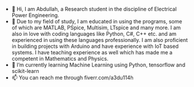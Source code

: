 - 👋 Hi, I am Abdullah, a Research student in the discipline of Electrical Power Engineering.
- 👀 Due to my field of study, I am educated in using the programs, some of which are MATLAB, PSpice, Multisim, LTspice and many more. I am also in love with coding languages like Python, C#, C++ etc. and am experienced in using these languages professionally. I am also proficient in building projects with Arduino and have experience with IoT based systems. I have teaching experience as well which has made me a competent in Mathematics and Physics. 
- 🌱 I’m currently learning Machine Learning using Python, tensorflow and scikit-learn
- 📫 You can reach me through fiverr.com/a3du114h

<!---
a3du114h/a3du114h is a ✨ special ✨ repository because its `README.md` (this file) appears on your GitHub profile.
You can click the Preview link to take a look at your changes.
--->
